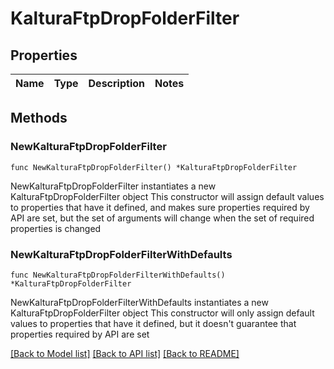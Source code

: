 # KalturaFtpDropFolderFilter

## Properties

Name | Type | Description | Notes
------------ | ------------- | ------------- | -------------

## Methods

### NewKalturaFtpDropFolderFilter

`func NewKalturaFtpDropFolderFilter() *KalturaFtpDropFolderFilter`

NewKalturaFtpDropFolderFilter instantiates a new KalturaFtpDropFolderFilter object
This constructor will assign default values to properties that have it defined,
and makes sure properties required by API are set, but the set of arguments
will change when the set of required properties is changed

### NewKalturaFtpDropFolderFilterWithDefaults

`func NewKalturaFtpDropFolderFilterWithDefaults() *KalturaFtpDropFolderFilter`

NewKalturaFtpDropFolderFilterWithDefaults instantiates a new KalturaFtpDropFolderFilter object
This constructor will only assign default values to properties that have it defined,
but it doesn't guarantee that properties required by API are set


[[Back to Model list]](../README.md#documentation-for-models) [[Back to API list]](../README.md#documentation-for-api-endpoints) [[Back to README]](../README.md)


